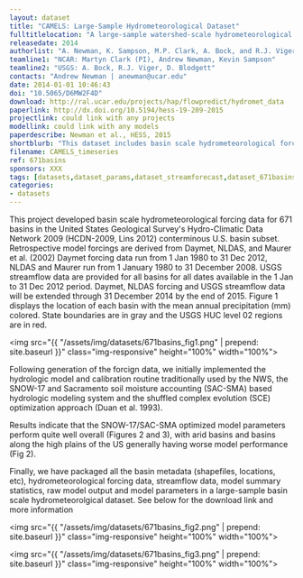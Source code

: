```yaml
---
layout: dataset
title: "CAMELS: Large-Sample Hydrometeorological Dataset"
fulltitlelocation: "A large-sample watershed-scale hydrometeorological dataset for the contiguous USA. Boulder, CO: UCAR/NCAR"
releasedate: 2014
authorlist: "A. Newman, K. Sampson, M.P. Clark, A. Bock, and R.J. Viger, and D. Blodgett"
teamline1: "NCAR: Martyn Clark (PI), Andrew Newman, Kevin Sampson"
teamline2: "USGS: A. Bock, R.J. Viger, D. Blodgett"
contacts: "Andrew Newman | anewman@ucar.edu"
date: 2014-01-01 10:46:43
doi: "10.5065/D6MW2F4D"
download: http://ral.ucar.edu/projects/hap/flowpredict/hydromet_data
paperlink: http://dx.doi.org/10.5194/hess-19-209-2015
projectlink: could link with any projects 
modellink: could link with any models
paperdescribe: Newman et al., HESS, 2015
shortblurb: "This dataset includes basin scale hydrometeorological forcing data for 671 basins in the U.S. Geological Survey's Hydro-Climatic Data Network using retrospective model forcings from three different datasets: Daymet (1980-2014), NLDAS (1980-2014), and Maurer et al. (1980-2008)." 
filename: CAMELS_timeseries
ref: 671basins 
sponsors: XXX
tags: [datasets,dataset_params,dataset_streamforecast,dataset_671basins]
categories:
- datasets
---
```


This project developed basin scale hydrometeorological forcing data for 671 basins in the United States Geological Survey's Hydro-Climatic Data Network 2009 (HCDN-2009, Lins 2012) conterminous U.S. basin subset. Retrospective model forcings are derived from Daymet, NLDAS, and Maurer et al. (2002) Daymet forcing data run from 1 Jan 1980 to 31 Dec 2012, NLDAS and Maurer run from 1 January 1980 to 31 December 2008. USGS streamflow data are provided for all basins for all dates available in the 1 Jan to 31 Dec 2012 period. Daymet, NLDAS forcing and USGS streamflow data will be extended through 31 December 2014 by the end of 2015.
Figure 1 displays the location of each basin with the mean annual precipitation (mm) colored. State boundaries are in gray and the USGS HUC level 02 regions are in red.

<img src="{{ "/assets/img/datasets/671basins_fig1.png" | prepend: site.baseurl }}" class="img-responsive" height="100%" width="100%">

 Following generation of the forcign data, we initially implemented the hydrologic model and calibration routine traditionally used by the NWS, the SNOW-17 and Sacramento soil moisture accounting (SAC-SMA) based hydrologic modeling system and the shuffled complex evolution (SCE) optimization approach (Duan et al. 1993).

Results indicate that the SNOW-17/SAC-SMA optimized model parameters perform quite well overall (Figures 2 and 3), with arid basins and basins along the high plains of the US generally having worse model performance (Fig 2).

Finally, we have packaged all the basin metadata (shapefiles, locations, etc), hydrometeorological forcing data, streamflow data, model summary statistics, raw model output and model parameters in a large-sample basin scale hydrometeorolgical dataset. See below for the download link and more information

<img src="{{ "/assets/img/datasets/671basins_fig2.png" | prepend: site.baseurl }}" class="img-responsive" height="100%" width="100%">

<img src="{{ "/assets/img/datasets/671basins_fig3.png" | prepend: site.baseurl }}" class="img-responsive" height="100%" width="100%">
